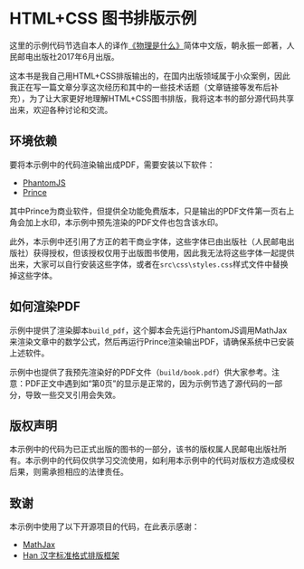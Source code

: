 # HTML+CSS 图书排版示例

这里的示例代码节选自本人的译作[《物理是什么》](http://www.ituring.com.cn/book/1969)简体中文版，朝永振一郎著，人民邮电出版社2017年6月出版。

这本书是我自己用HTML+CSS排版输出的，在国内出版领域属于小众案例，因此我正在写一篇文章分享这次经历和其中的一些技术话题（文章链接等发布后补充），为了让大家更好地理解HTML+CSS图书排版，我将这本书的部分源代码共享出来，欢迎各种讨论和交流。

## 环境依赖

要将本示例中的代码渲染输出成PDF，需要安装以下软件：

- [PhantomJS](http://phantomjs.org/)
- [Prince](http://www.princexml.com/)

其中Prince为商业软件，但提供全功能免费版本，只是输出的PDF文件第一页右上角会加上水印，本示例中预先渲染的PDF文件也包含该水印。

此外，本示例中还引用了方正的若干商业字体，这些字体已由出版社（人民邮电出版社）获得授权，但该授权仅用于出版图书使用，因此我无法将这些字体一起提供出来，大家可以自行安装这些字体，或者在`src\css\styles.css`样式文件中替换掉这些字体。

## 如何渲染PDF

示例中提供了渲染脚本`build_pdf`，这个脚本会先运行PhantomJS调用MathJax来渲染文章中的数学公式，然后再运行Prince渲染输出PDF，请确保系统中已安装上述软件。

示例中也提供了我预先渲染好的PDF文件（`build/book.pdf`）供大家参考。注意：PDF正文中遇到如“第0页”的显示是正常的，因为示例节选了源代码的一部分，导致一些交叉引用会失效。

## 版权声明

本示例中的代码为已正式出版的图书的一部分，该书的版权属人民邮电出版社所有。本示例中的代码仅供学习交流使用，如利用本示例中的代码对版权方造成侵权后果，则需承担相应的法律责任。

## 致谢

本示例中使用了以下开源项目的代码，在此表示感谢：

- [MathJax](https://www.mathjax.org/)
- [Han 汉字标准格式排版框架](https://github.com/ethantw/Han)
